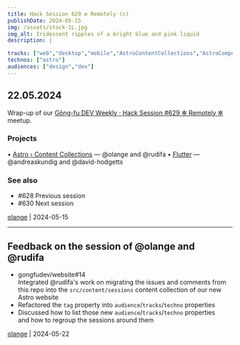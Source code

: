 ```yaml
---
title: Hack Session 629 ✼ Remotely (c)
publishDate: 2024-05-15
img: /assets/stock-1L.jpg
img_alt: Iridescent ripples of a bright blue and pink liquid
description: |

tracks: ["web","desktop","mobile","AstroContentCollections","AstroComponents"]
technos: ["astro"]
audiences: ["design","dev"]
---
```


## 22.05.2024

Wrap-up of our [Gōng-fu DEV Weekly · Hack Session #629 ✼ Remotely ✼](https://www.meetup.com/fr-FR/gōngfudev/events/300788864/) meetup.

### Projects

• [Astro › Content Collections](https://docs.astro.build/en/guides/content-collections/) — @olange and @rudifa
• [Flutter](https://flutter.dev) — @andreaskundig and @david-hodgetts

### See also

* #628 Previous session
* #630 Next session

[olange](https://github.com/olange) | 2024-05-15

<hr/>

## Feedback on the session of @olange and @rudifa

* gongfudev/website#14  
  Integrated @rudifa's work on migrating the issues and comments from this repo into the `src/content/sessions` content collection of our new Astro website
* Refactored the `tag` property into `audience`/`tracks`/`techno` properties
* Discussed how to list those new `audience`/`tracks`/`techno` properties  
  and how to regroup the sessions around them

[olange](https://github.com/olange) | 2024-05-22


